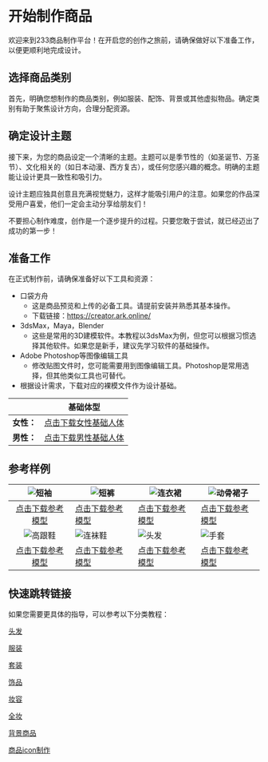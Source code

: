 # 开始制作商品

欢迎来到233商品制作平台！在开启您的创作之旅前，请确保做好以下准备工作，以便更顺利地完成设计。

## **选择商品类别**

首先，明确您想制作的商品类别，例如服装、配饰、背景或其他虚拟物品。确定类别有助于聚焦设计方向，合理分配资源。

## **确定设计主题**

接下来，为您的商品设定一个清晰的主题。主题可以是季节性的（如圣诞节、万圣节）、文化相关的（如日本动漫、西方复古），或任何您感兴趣的概念。明确的主题能让设计更具一致性和吸引力。

设计主题应独具创意且充满视觉魅力，这样才能吸引用户的注意。如果您的作品深受用户喜爱，他们一定会主动分享给朋友们！

不要担心制作难度，创作是一个逐步提升的过程。只要您敢于尝试，就已经迈出了成功的第一步！

## 准备工作

在正式制作前，请确保准备好以下工具和资源：

- 口袋方舟
  -  这是商品预览和上传的必备工具。请提前安装并熟悉其基本操作。
  -  下载链接：https://creator.ark.online/
- 3dsMax，Maya，Blender
  -  这些是常用的3D建模软件。本教程以3dsMax为例，但您可以根据习惯选择其他软件。如果您是新手，建议先学习软件的基础操作。
- Adobe Photoshop等图像编辑工具
  -  修改贴图文件时，您可能需要用到图像编辑工具。Photoshop是常用选择，但其他类似工具也可替代。
- 根据设计需求，下载对应的裸模文件作为设计基础。

|            |                         **基础体型**                         |
| :--------: | :----------------------------------------------------------: |
| **女性：** | [点击下载女性基础人体](https://arkimg.ark.online/SK_Cartoon_Female_Base000_Show_Skin.rar) |
| **男性：** | [点击下载男性基础人体](https://arkimg.ark.online/SK_Cartoon_Male_Base000_Show_Skin.rar) |

## 参考样例

| ![短袖](https://arkimg.ark.online/%E7%9F%AD%E8%A2%96-1740453434391-8.png) | ![短裤](https://arkimg.ark.online/%E7%9F%AD%E8%A3%A4-1740454133620-1.png) | ![连衣裙](https://arkimg.ark.online/%E8%BF%9E%E8%A1%A3%E8%A3%99-1740453447733-11-1740454139604-4.png) | ![动骨裙子](https://arkimg.ark.online/%E5%8A%A8%E9%AA%A8%E8%A3%99%E5%AD%90-1740453460303-13-1740454153094-7.png) |
| :----------------------------------------------------------: | ------------------------------------------------------------ | ------------------------------------------------------------ | ------------------------------------------------------------ |
| [点击下载参考模型](https://arkimg.ark.online/SK_Cartoon_Female_Body_AL003_FullUV_Show.zip) | [点击下载参考模型](https://arkimg.ark.online/SK_Cartoon_Female_Leg_AL003_FullUV_Show.zip) | [点击下载参考模型](https://arkimg.ark.online/SK_Cartoon_Female_Body_CA027_FullUV_Show.zip) | [点击下载参考模型](https://arkimg.ark.online/SK_Cartoon_Female_Body_AK005_FullUV_Show.zip) |
| ![高跟鞋](https://arkimg.ark.online/%E9%AB%98%E8%B7%9F%E9%9E%8B-1740453478048-15.png) | ![连袜鞋](https://arkimg.ark.online/%E8%BF%9E%E8%A2%9C%E9%9E%8B-1740453491145-17-1740454193322-10.png) | ![头发](https://arkimg.ark.online/%E5%A4%B4%E5%8F%91-1740454200807-13.png) | ![手套](https://arkimg.ark.online/%E6%89%8B%E5%A5%97-1740454217083-16.png) |
| [点击下载参考模型](https://arkimg.ark.online/SK_Cartoon_Female_Foot_AC005_FullUV_Show.zip) | [点击下载参考模型](https://arkimg.ark.online/SK_Cartoon_Female_Foot_AL008_FullUV_Show.zip) | [点击下载参考模型](https://arkimg.ark.online/SK_Cartoon_Female_HairB_TS020_Show_Full.zip) | [点击下载参考模型](https://arkimg.ark.online/SK_Cartoon_Female_Hand_BK020_FullUV.zip) |

## **快速跳转链接**

如果您需要更具体的指导，可以参考以下分类教程：

[头发](./4_0_0_Hair)

[服装](./5_0_0_Clothing)

[套装](./6_0_0_Suit)

[饰品](./7_0_0_Accessories)

[妆容](./9_0_0_Makeup)

[全妆](./10_0_0_Complete-makeup)

[背景商品 ](./8_0_0_Background-products)

[商品icon制作](./11_0_0_Product-icon-production)
